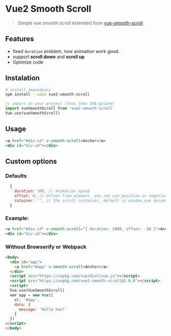 # Vue2 Smooth Scroll

> Simple vue smooth scroll extended from [vue-smooth-scroll](https://github.com/alamcordeiro/vue-smooth-scroll)

## Features

- fixed `duration` problem, now animation work good.
- support **scroll down** and **scroll up**
- Optimize code

## Instalation
``` bash
# install dependency
npm install --save vue2-smooth-scroll
```

``` javascript
// import on your project (less then 1KB gziped)
import vueSmoothScroll from 'vue2-smooth-scroll'
Vue.use(vueSmoothScroll)
```

## Usage
``` html
<a href="#div-id" v-smooth-scroll>Anchor</a>
<div id="div-id"></div>
```
## Custom options
### Defaults
``` js
  {
    duration: 500, // Animation speed
    offset: 0, // Offset from element, you can use positive or negative values
    cotainer: '', // the scroll container, default is window,use document.querySelector find the Element
  }
```
### Example:
``` html
<a href="#div-id" v-smooth-scroll="{ duration: 1000, offset: -50 }">Anchor</a>
<div id="div-id"></div>
```


### Without Browserify or Webpack
``` html
<body>
  <div id="app">
    <a href="#app" v-smooth-scroll>Anchor</a>
  </div>
  <script src="https://unpkg.com/vue/dist/vue.js"></script>
  <script src="https://unpkg.com/vue2-smooth-scroll@1.0.0"></script>
  <script>
  Vue.use(VueSmoothScroll)
  var app = new Vue({
    el: '#app',
    data: {
      message: 'Hello Vue!'
    }
  })
</script>
</body>
```